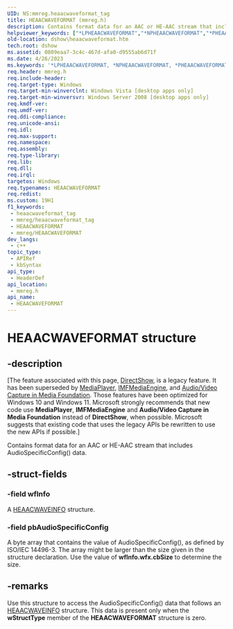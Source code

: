 ```yaml
---
UID: NS:mmreg.heaacwaveformat_tag
title: HEAACWAVEFORMAT (mmreg.h)
description: Contains format data for an AAC or HE-AAC stream that includes AudioSpecificConfig() data.
helpviewer_keywords: ["*LPHEAACWAVEFORMAT","*NPHEAACWAVEFORMAT","*PHEAACWAVEFORMAT","HEAACWAVEFORMAT","HEAACWAVEFORMAT structure [DirectShow]","PHEAACWAVEFORMAT","PHEAACWAVEFORMAT structure pointer [DirectShow]","dshow.heaacwaveformat","heaacwaveformat_tag","mmreg/HEAACWAVEFORMAT","mmreg/PHEAACWAVEFORMAT"]
old-location: dshow\heaacwaveformat.htm
tech.root: dshow
ms.assetid: 0809eaa7-3c4c-467d-afa0-d9555ab6d71f
ms.date: 4/26/2023
ms.keywords: '*LPHEAACWAVEFORMAT, *NPHEAACWAVEFORMAT, *PHEAACWAVEFORMAT, HEAACWAVEFORMAT, HEAACWAVEFORMAT structure [DirectShow], PHEAACWAVEFORMAT, PHEAACWAVEFORMAT structure pointer [DirectShow], dshow.heaacwaveformat, heaacwaveformat_tag, mmreg/HEAACWAVEFORMAT, mmreg/PHEAACWAVEFORMAT'
req.header: mmreg.h
req.include-header: 
req.target-type: Windows
req.target-min-winverclnt: Windows Vista [desktop apps only]
req.target-min-winversvr: Windows Server 2008 [desktop apps only]
req.kmdf-ver: 
req.umdf-ver: 
req.ddi-compliance: 
req.unicode-ansi: 
req.idl: 
req.max-support: 
req.namespace: 
req.assembly: 
req.type-library: 
req.lib: 
req.dll: 
req.irql: 
targetos: Windows
req.typenames: HEAACWAVEFORMAT
req.redist: 
ms.custom: 19H1
f1_keywords:
 - heaacwaveformat_tag
 - mmreg/heaacwaveformat_tag
 - HEAACWAVEFORMAT
 - mmreg/HEAACWAVEFORMAT
dev_langs:
 - c++
topic_type:
 - APIRef
 - kbSyntax
api_type:
 - HeaderDef
api_location:
 - mmreg.h
api_name:
 - HEAACWAVEFORMAT
---
```


# HEAACWAVEFORMAT structure


## -description

\[The feature associated with this page, [DirectShow](/windows/win32/directshow/directshow), is a legacy feature. It has been superseded by [MediaPlayer](/uwp/api/Windows.Media.Playback.MediaPlayer), [IMFMediaEngine](/windows/win32/api/mfmediaengine/nn-mfmediaengine-imfmediaengine), and [Audio/Video Capture in Media Foundation](windows/win32/medfound/audio-video-capture-in-media-foundation). Those features have been optimized for Windows 10 and Windows 11. Microsoft strongly recommends that new code use **MediaPlayer**, **IMFMediaEngine** and **Audio/Video Capture in Media Foundation** instead of **DirectShow**, when possible. Microsoft suggests that existing code that uses the legacy APIs be rewritten to use the new APIs if possible.\]

Contains format data for an AAC or HE-AAC stream that includes AudioSpecificConfig() data.

## -struct-fields

### -field wfInfo

A <a href="/windows/desktop/api/mmreg/ns-mmreg-heaacwaveinfo">HEAACWAVEINFO</a> structure.

### -field pbAudioSpecificConfig

A byte array that contains the value of AudioSpecificConfig(), as defined by ISO/IEC 14496-3. The array might be larger than the size given in the structure declaration. Use the value of <b>wfInfo.wfx.cbSize</b>  to determine the size.

## -remarks

Use this structure to access the AudioSpecificConfig() data that follows an <a href="/windows/desktop/api/mmreg/ns-mmreg-heaacwaveinfo">HEAACWAVEINFO</a> structure. This data is present only when the <b>wStructType</b> member of the <b>HEAACWAVEFORMAT</b> structure is zero.